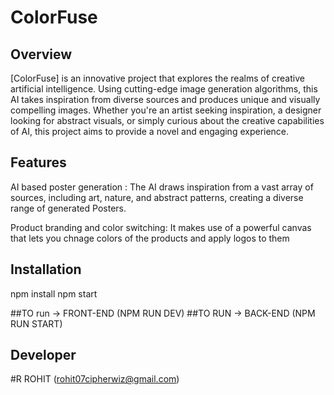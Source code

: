 # ColorFuse

## Overview

[ColorFuse] is an innovative project that explores the realms of creative artificial intelligence. Using cutting-edge image generation algorithms, this AI takes inspiration from diverse sources and produces unique and visually compelling images. Whether you're an artist seeking inspiration, a designer looking for abstract visuals, or simply curious about the creative capabilities of AI, this project aims to provide a novel and engaging experience.

## Features

AI based poster generation : The AI draws inspiration from a vast array of sources, including art, nature, and abstract patterns, creating a diverse range of generated Posters.

Product branding and color switching: It makes use of a powerful canvas that lets you chnage colors of the products and apply logos to them

## Installation
  npm install
  npm start


##TO run -> FRONT-END (NPM RUN DEV)
##TO RUN -> BACK-END (NPM RUN START)


## Developer
#R ROHIT (rohit07cipherwiz@gmail.com)
